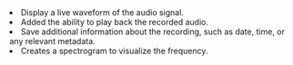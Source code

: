 <h2 title = " RecordAndGraph"></h2>

<li>Display a live waveform of the audio signal.</li> 
<li>Added the ability to play back the recorded audio.</li> 
<li>Save additional information about the recording, such as date, time, or any relevant metadata.</li> 
<li>Creates a spectrogram to visualize the frequency.</li> 

